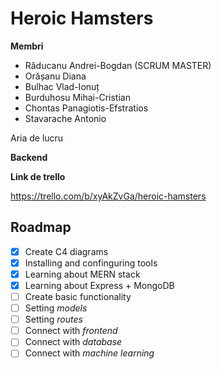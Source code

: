 ﻿Heroic Hamsters
======

**Membri**

* Răducanu Andrei-Bogdan (SCRUM MASTER)
* Orășanu Diana
* Bulhac Vlad-Ionuț
* Burduhosu Mihai-Cristian
* Chontas Panagiotis-Efstratios
* Stavarache Antonio

Aria de lucru 

**Backend**

**Link de trello** 

https://trello.com/b/xyAkZvGa/heroic-hamsters

## Roadmap
- [x] Create C4 diagrams
- [x] Installing and confinguring tools
- [x] Learning about MERN stack
- [x] Learning about Express + MongoDB
- [ ] Create basic functionality 
- [ ] Setting *models*
- [ ] Setting *routes*
- [ ] Connect with *frontend*
- [ ] Connect with *database*
- [ ] Connect with *machine learning*